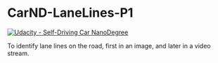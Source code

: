 # CarND-LaneLines-P1
[![Udacity - Self-Driving Car NanoDegree](https://s3.amazonaws.com/udacity-sdc/github/shield-carnd.svg)](http://www.udacity.com/drive)

<p> To identify lane lines on the road, first in an image, and later in a video stream.</p>
